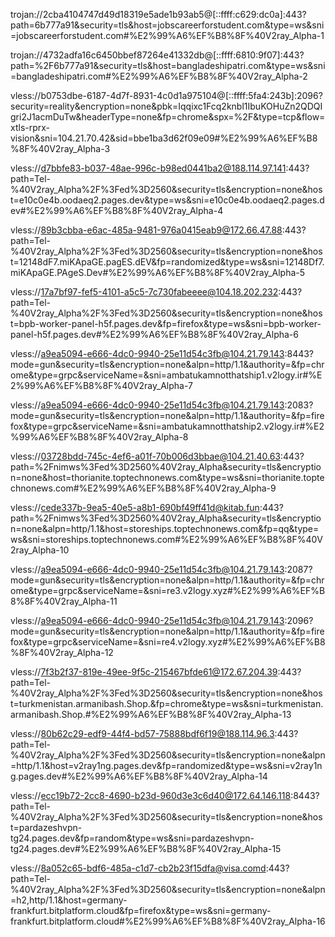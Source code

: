 trojan://2cba4104747d49d18319e5ade1b93ab5@[::ffff:c629:dc0a]:443?path=6b777a91&security=tls&host=jobscareerforstudent.com&type=ws&sni=jobscareerforstudent.com#%E2%99%A6%EF%B8%8F%40V2ray_Alpha-1

trojan://4732adfa16c6450bbef87264e41332db@[::ffff:6810:9f07]:443?path=%2F6b777a91&security=tls&host=bangladeshipatri.com&type=ws&sni=bangladeshipatri.com#%E2%99%A6%EF%B8%8F%40V2ray_Alpha-2

vless://b0753dbe-6187-4d7f-8931-4c0d1a975104@[::ffff:5fa4:243b]:2096?security=reality&encryption=none&pbk=Iqqixc1Fcq2knbl1IbuKOHuZn2QDQIgri2J1acmDuTw&headerType=none&fp=chrome&spx=%2F&type=tcp&flow=xtls-rprx-vision&sni=104.21.70.42&sid=bbe1ba3d62f09e09#%E2%99%A6%EF%B8%8F%40V2ray_Alpha-3

vless://d7bbfe83-b037-48ae-996c-b98ed0441ba2@188.114.97.141:443?path=Tel-%40V2ray_Alpha%2F%3Fed%3D2560&security=tls&encryption=none&host=e10c0e4b.oodaeq2.pages.dev&type=ws&sni=e10c0e4b.oodaeq2.pages.dev#%E2%99%A6%EF%B8%8F%40V2ray_Alpha-4

vless://89b3cbba-e6ac-485a-9481-976a0415eab9@172.66.47.88:443?path=Tel-%40V2ray_Alpha%2F%3Fed%3D2560&security=tls&encryption=none&host=12148dF7.miKApaGE.pagES.dEV&fp=randomized&type=ws&sni=12148Df7.miKApaGE.PAgeS.Dev#%E2%99%A6%EF%B8%8F%40V2ray_Alpha-5

vless://17a7bf97-fef5-4101-a5c5-7c730fabeeee@104.18.202.232:443?path=Tel-%40V2ray_Alpha%2F%3Fed%3D2560&security=tls&encryption=none&host=bpb-worker-panel-h5f.pages.dev&fp=firefox&type=ws&sni=bpb-worker-panel-h5f.pages.dev#%E2%99%A6%EF%B8%8F%40V2ray_Alpha-6

vless://a9ea5094-e666-4dc0-9940-25e11d54c3fb@104.21.79.143:8443?mode=gun&security=tls&encryption=none&alpn=http/1.1&authority=&fp=chrome&type=grpc&serviceName=&sni=ambatukamnotthatship1.v2logy.ir#%E2%99%A6%EF%B8%8F%40V2ray_Alpha-7

vless://a9ea5094-e666-4dc0-9940-25e11d54c3fb@104.21.79.143:2083?mode=gun&security=tls&encryption=none&alpn=http/1.1&authority=&fp=firefox&type=grpc&serviceName=&sni=ambatukamnotthatship2.v2logy.ir#%E2%99%A6%EF%B8%8F%40V2ray_Alpha-8

vless://03728bdd-745c-4ef6-a01f-70b006d3bbae@104.21.40.63:443?path=%2Fnimws%3Fed%3D2560%40V2ray_Alpha&security=tls&encryption=none&host=thorianite.toptechnonews.com&type=ws&sni=thorianite.toptechnonews.com#%E2%99%A6%EF%B8%8F%40V2ray_Alpha-9

vless://cede337b-9ea5-40e5-a8b1-690bf49ff41d@kitab.fun:443?path=%2Fnimws%3Fed%3D2560%40V2ray_Alpha&security=tls&encryption=none&alpn=http/1.1&host=storeships.toptechnonews.com&fp=qq&type=ws&sni=storeships.toptechnonews.com#%E2%99%A6%EF%B8%8F%40V2ray_Alpha-10

vless://a9ea5094-e666-4dc0-9940-25e11d54c3fb@104.21.79.143:2087?mode=gun&security=tls&encryption=none&alpn=http/1.1&authority=&fp=chrome&type=grpc&serviceName=&sni=re3.v2logy.xyz#%E2%99%A6%EF%B8%8F%40V2ray_Alpha-11

vless://a9ea5094-e666-4dc0-9940-25e11d54c3fb@104.21.79.143:2096?mode=gun&security=tls&encryption=none&alpn=http/1.1&authority=&fp=firefox&type=grpc&serviceName=&sni=re4.v2logy.xyz#%E2%99%A6%EF%B8%8F%40V2ray_Alpha-12

vless://7f3b2f37-819e-49ee-9f5c-215467bfde61@172.67.204.39:443?path=Tel-%40V2ray_Alpha%2F%3Fed%3D2560&security=tls&encryption=none&host=turkmenistan.armanibash.Shop.&fp=chrome&type=ws&sni=turkmenistan.armanibash.Shop.#%E2%99%A6%EF%B8%8F%40V2ray_Alpha-13

vless://80b62c29-edf9-44f4-bd57-75888bdf6f19@188.114.96.3:443?path=Tel-%40V2ray_Alpha%2F%3Fed%3D2560&security=tls&encryption=none&alpn=http/1.1&host=v2ray1ng.pages.dev&fp=randomized&type=ws&sni=v2ray1ng.pages.dev#%E2%99%A6%EF%B8%8F%40V2ray_Alpha-14

vless://ecc19b72-2cc8-4690-b23d-960d3e3c6d40@172.64.146.118:8443?path=Tel-%40V2ray_Alpha%2F%3Fed%3D2560&security=tls&encryption=none&host=pardazeshvpn-tg24.pages.dev&fp=random&type=ws&sni=pardazeshvpn-tg24.pages.dev#%E2%99%A6%EF%B8%8F%40V2ray_Alpha-15

vless://8a052c65-bdf6-485a-c1d7-cb2b23f15dfa@visa.comd:443?path=Tel-%40V2ray_Alpha%2F%3Fed%3D2560&security=tls&encryption=none&alpn=h2,http/1.1&host=germany-frankfurt.bitplatform.cloud&fp=firefox&type=ws&sni=germany-frankfurt.bitplatform.cloud#%E2%99%A6%EF%B8%8F%40V2ray_Alpha-16
